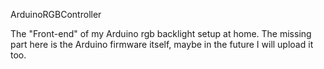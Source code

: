 ArduinoRGBController

The "Front-end" of my Arduino rgb backlight setup at home. The missing part here is the Arduino firmware itself, maybe in the future I will upload it too.
